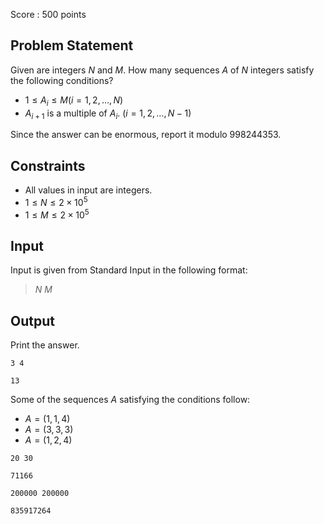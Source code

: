 Score : $500$ points

## Problem Statement

Given are integers $N$ and $M$.
How many sequences $A$ of $N$ integers satisfy the following conditions?

- $1 \leq A_i \leq M \left(i = 1, 2, \ldots, N\right)$
- $A_{i+1}$ is a multiple of $A_i$. $\left(i = 1, 2, \ldots, N - 1\right)$

Since the answer can be enormous, report it modulo $998244353$.

## Constraints

- All values in input are integers.
- $1 \leq N \leq 2 \times 10^5$
- $1 \leq M \leq 2 \times 10^5$

## Input

Input is given from Standard Input in the following format:

> $N$ $M$

## Output

Print the answer.

```input1
3 4
```

```output1
13
```

Some of the sequences $A$ satisfying the conditions follow:

- $A = \left(1, 1, 4\right)$
- $A = \left(3, 3, 3\right)$
- $A = \left(1, 2, 4\right)$

```input2
20 30
```

```output2
71166
```

```input3
200000 200000
```

```output3
835917264
```